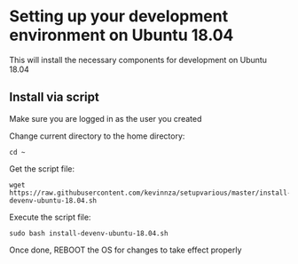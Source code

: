 # Setting up your development environment on Ubuntu 18.04

This will install the necessary components for development on Ubuntu 18.04

## Install via script
Make sure you are logged in as the user you created 

Change current directory to the home directory:
````
cd ~
````

Get the script file:
````
wget https://raw.githubusercontent.com/kevinnza/setupvarious/master/install-devenv-ubuntu-18.04.sh
````

Execute the script file:
````
sudo bash install-devenv-ubuntu-18.04.sh
````

Once done, REBOOT the OS for changes to take effect properly
